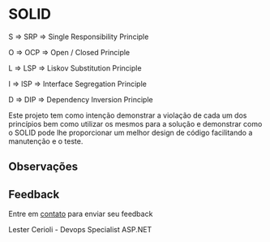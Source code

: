 # SOLID

S => SRP => Single Responsibility Principle

O	=> OCP => Open / Closed Principle

L	=> LSP => Liskov Substitution Principle

I	=> ISP => Interface Segregation Principle

D	=> DIP => Dependency Inversion Principle

Este projeto tem como intenção demonstrar a violação de cada um dos princípios bem como utilizar os mesmos para a solução e demonstrar como o SOLID pode lhe proporcionar um melhor design de código facilitando a manutenção e o teste.
 		 
## Observações		 
 


## Feedback

Entre em <a href="https://lucastecnologiaservice.com.br/contato/" target="_blank">contato</a> para enviar seu feedback

Lester Cerioli - Devops Specialist ASP.NET
